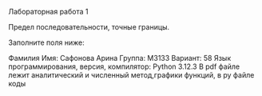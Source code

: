 Лабораторная работа 1

Предел последовательности, точные границы.

Заполните поля ниже:

Фамилия Имя: Сафонова Арина
Группа: М3133
Вариант: 58
Язык программирования, версия, компилятор: Python 3.12.3 
В pdf файле лежит аналитический и численный метод,графики функций, в py файле коды
